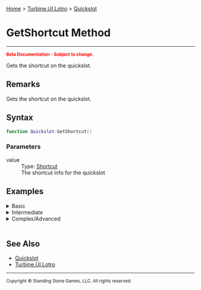 <a href="index">Home</a> > <a href="turbine.ui.lotro">Turbine.UI.Lotro</a> > <a href="turbine.ui.lotro.quickslot">Quickslot</a>

<h1>GetShortcut Method</h1>
<hr/>
<sub style="color:red; font-weight:bold">Beta Documentation - Subject to change.</sub>

Gets the shortcut on the quickslot.

## Remarks
Gets the shortcut on the quickslot.

## Syntax 

```lua
function Quickslot:GetShortcut()
```

### Parameters
<dl>
<dt>value</dt>
<dd>Type: <a href="turbine.ui.lotro.shortcut">Shortcut</a><dd>
<dd>The shortcut info for the quickslot</dd>
</dl>

## Examples
<details><summary>Basic</summary>

Getting an existing shortcut.
```lua
-- Gets an existing shortcut on a quickslot
shortcut = quickslot1:GetShortcut();
```

</details>

<details><summary>Intermediate</summary>

** Coming Soon **
```lua
```
</details>

<details><summary>Complex/Advanced</summary>

** Coming Soon **
```lua
```

</details>
<br/>

## See Also
* <a href="turbine.ui.lotro.quickslot">Quickslot</a>
* <a href="turbine.ui.lotro">Turbine.UI.Lotro</a>

<hr/>
<sub>Copyright &copy; Standing Stone Games, LLC.  All rights reserved.</sub>